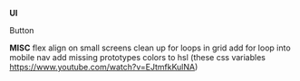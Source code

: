 **UI**

Button

**MISC**
flex align on small screens
clean up for loops in grid
add for loop into mobile nav
add missing prototypes
colors to hsl (these css variables https://www.youtube.com/watch?v=EJtmfkKulNA)
